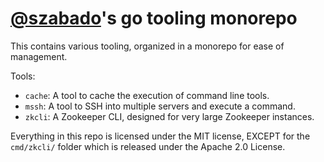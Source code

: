# [@szabado](https://github.com/szabado)'s go tooling monorepo

This contains various tooling, organized in a monorepo for ease of management.

Tools:
- `cache`: A tool to cache the execution of command line tools.
- `mssh`: A tool to SSH into multiple servers and execute a command.
- `zkcli`: A Zookeeper CLI, designed for very large Zookeeper instances.

Everything in this repo is licensed under the MIT license, EXCEPT for the `cmd/zkcli/` folder which is released under the Apache 2.0 License.